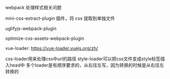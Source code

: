 webpack 处理样式相关问题

mini-css-extract-plugin 插件，将 css 提取到单独文件

uglifyjs-webpack-plugin

optimize-css-assets-webpack-plugin


vue-loader: https://vue-loader.vuejs.org/zh/

css-loader用来处理css中url的路径
style-loader可以把css文件变成style标签插入head中
多个loader是有顺序要求的，从右往左写，因为转换的时候是从右往左转换的

